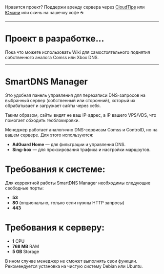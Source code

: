 Нравится проект? Поддержи аренду сервера через [CloudTips](https://pay.cloudtips.ru/p/ddeac224) или [Юмани](https://yoomoney.ru/to/41001945296522) или скинь на чашечку кофе ☕ 

***

# Проект в разработке...

Пока что можете использовать Wiki для самостоятельного поднятия собственного аналога Comss или Xbox DNS.

***

# SmartDNS Manager 

Это удобная панель управления для перезаписи DNS-запросов на выбранный сервер (собственный или сторонний), который их обрабатывает и загружает сайты через себя.

Таким образом, сайты видят не ваш IP-адрес, а IP вашего VPS/VDS, что помогает обходить геоблокировки.

Менеджер работает аналогично DNS-сервисам Comss и ControlD, но на вашем сервере. Для этого используются:
- **AdGuard Home** — для фильтрации и управления DNS.
- **Sing-box** — для проксирования трафика и настройки маршрутов.

# Требования к системе:
Для корректной работы SmartDNS Manager необходимы следующие свободные порты:
- **53**
- **80** (опционально, только если нужны HTTP запросы)
- **443**

# Требования к серверу:
- **1** CPU
- **768 MB** RAM
- **5 GB** Storage

В ином случае менеджер не сможет выполнять свои функции.  
Рекомендуется установка на чистую систему Debian или Ubuntu.
